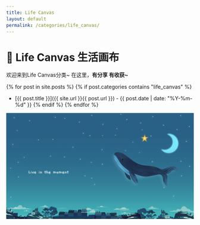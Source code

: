 ```yaml
---
title: Life Canvas
layout: default
permalink: /categories/life_canvas/
---
```


# 🎨 Life Canvas 生活画布
欢迎来到Life Canvas分类~ 在这里，**有分享 有收获~**

{% for post in site.posts %}
  {% if post.categories contains "life_canvas" %}
  - [{{ post.title }}]({{ site.url }}{{ post.url }}) - {{ post.date | date: "%Y-%m-%d" }}
  {% endif %}
{% endfor %}

![HelloJune](../assets/images/HelloJune3.png)
